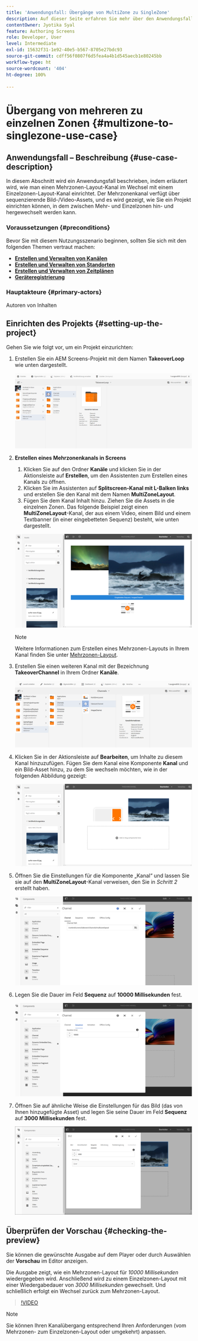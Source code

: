 ```yaml
---
title: 'Anwendungsfall: Übergänge von MultiZone zu SingleZone'
description: Auf dieser Seite erfahren Sie mehr über den Anwendungsfall „Übergang von mehreren zu einzelnen Zonen“.
contentOwner: Jyotika Syal
feature: Authoring Screens
role: Developer, User
level: Intermediate
exl-id: 15632f31-1e92-40e5-b567-8705e27bdc93
source-git-commit: cdff56f0807f6d5fea4a4b1d545aecb1e80245bb
workflow-type: ht
source-wordcount: '404'
ht-degree: 100%

---
```


# Übergang von mehreren zu einzelnen Zonen {#multizone-to-singlezone-use-case}

## Anwendungsfall – Beschreibung {#use-case-description}

In diesem Abschnitt wird ein Anwendungsfall beschrieben, indem erläutert wird, wie man einen Mehrzonen-Layout-Kanal im Wechsel mit einem Einzelzonen-Layout-Kanal einrichtet. Der Mehrzonenkanal verfügt über sequenzierende Bild-/Video-Assets, und es wird gezeigt, wie Sie ein Projekt einrichten können, in dem zwischen Mehr- und Einzelzonen hin- und hergewechselt werden kann.

### Voraussetzungen {#preconditions}

Bevor Sie mit diesem Nutzungsszenario beginnen, sollten Sie sich mit den folgenden Themen vertraut machen:

* **[Erstellen und Verwalten von Kanälen](managing-channels.md)**
* **[Erstellen und Verwalten von Standorten](managing-locations.md)**
* **[Erstellen und Verwalten von Zeitplänen](managing-schedules.md)**
* **[Geräteregistrierung](device-registration.md)**

### Hauptakteure {#primary-actors}

Autoren von Inhalten

## Einrichten des Projekts {#setting-up-the-project}

Gehen Sie wie folgt vor, um ein Projekt einzurichten:

1. Erstellen Sie ein AEM Screens-Projekt mit dem Namen **TakeoverLoop** wie unten dargestellt.

   ![Asset](assets/mz-to-sz1.png)


1. **Erstellen eines Mehrzonenkanals in Screens**

   1. Klicken Sie auf den Ordner **Kanäle** und klicken Sie in der Aktionsleiste auf **Erstellen**, um den Assistenten zum Erstellen eines Kanals zu öffnen.
   1. Klicken Sie im Assistenten auf **Splitscreen-Kanal mit L-Balken links** und erstellen Sie den Kanal mit dem Namen **MultiZoneLayout**.
   1. Fügen Sie dem Kanal Inhalt hinzu. Ziehen Sie die Assets in die einzelnen Zonen. Das folgende Beispiel zeigt einen **MultiZoneLayout**-Kanal, der aus einem Video, einem Bild und einem Textbanner (in einer eingebetteten Sequenz) besteht, wie unten dargestellt.

   ![Asset](assets/mz-to-sz2.png)

   >[!NOTE]
   >
   >Weitere Informationen zum Erstellen eines Mehrzonen-Layouts in Ihrem Kanal finden Sie unter [Mehrzonen-Layout](multi-zone-layout-aem-screens.md).


1. Erstellen Sie einen weiteren Kanal mit der Bezeichnung **TakeoverChannel** in Ihrem Ordner **Kanäle**.

   ![Asset](assets/mz-to-sz3.png)

1. Klicken Sie in der Aktionsleiste auf **Bearbeiten**, um Inhalte zu diesem Kanal hinzuzufügen. Fügen Sie dem Kanal eine Komponente **Kanal** und ein Bild-Asset hinzu, zu dem Sie wechseln möchten, wie in der folgenden Abbildung gezeigt:

   ![Asset](assets/mz-to-sz4.png)

1. Öffnen Sie die Einstellungen für die Komponente „Kanal“ und lassen Sie sie auf den **MultiZoneLayout**-Kanal verweisen, den Sie in *Schritt 2* erstellt haben.

   ![Asset](assets/mz-to-sz5.png)

1. Legen Sie die Dauer im Feld **Sequenz** auf **10000 Millisekunden** fest.

   ![Asset](assets/mz-to-sz6.png)

1. Öffnen Sie auf ähnliche Weise die Einstellungen für das Bild (das von Ihnen hinzugefügte Asset) und legen Sie seine Dauer im Feld **Sequenz** auf **3000 Millisekunden** fest.

   ![Asset](assets/mz-to-sz7.png)

## Überprüfen der Vorschau {#checking-the-preview}

Sie können die gewünschte Ausgabe auf dem Player oder durch Auswählen der **Vorschau** im Editor anzeigen.

Die Ausgabe zeigt, wie ein Mehrzonen-Layout für *10000 Millisekunden* wiedergegeben wird. Anschließend wird zu einem Einzelzonen-Layout mit einer Wiedergabedauer von *3000 Millisekunden* gewechselt. Und schließlich erfolgt ein Wechsel zurück zum Mehrzonen-Layout.

>[!VIDEO](https://video.tv.adobe.com/v/30366)

>[!NOTE]
>
>Sie können Ihren Kanalübergang entsprechend Ihren Anforderungen (vom Mehrzonen- zum Einzelzonen-Layout oder umgekehrt) anpassen.
